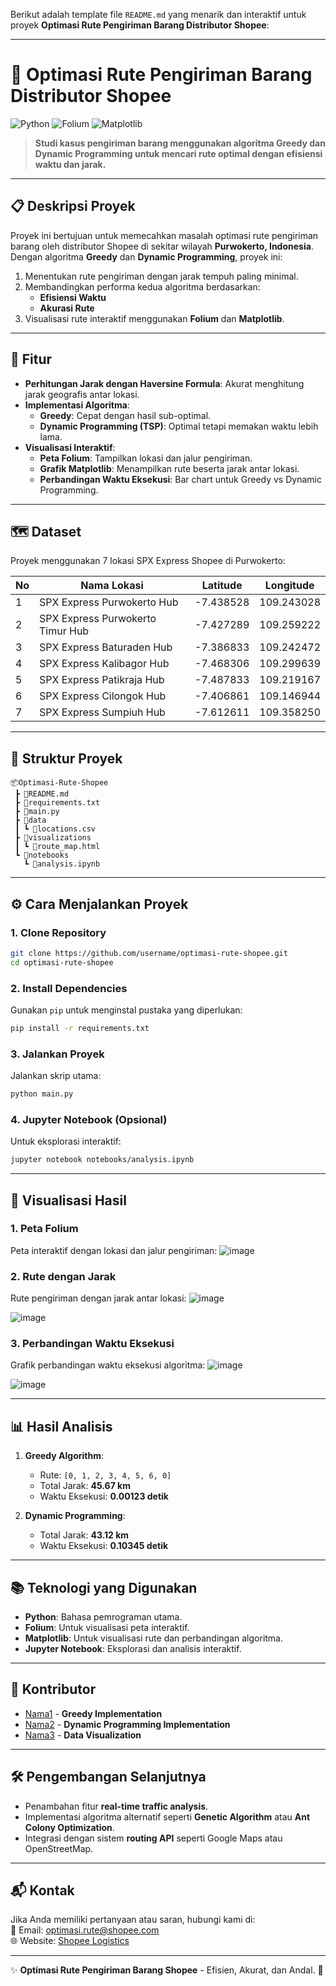 Berikut adalah template file `README.md` yang menarik dan interaktif untuk proyek **Optimasi Rute Pengiriman Barang Distributor Shopee**:

---

# 🚚 **Optimasi Rute Pengiriman Barang Distributor Shopee**  
![Python](https://img.shields.io/badge/Python-3.10-blue?logo=python&logoColor=white) ![Folium](https://img.shields.io/badge/Folium-Interactive%20Maps-brightgreen) ![Matplotlib](https://img.shields.io/badge/Matplotlib-Visualization-yellow)

> **Studi kasus pengiriman barang menggunakan algoritma Greedy dan Dynamic Programming untuk mencari rute optimal dengan efisiensi waktu dan jarak.**

---

## 📋 **Deskripsi Proyek**
Proyek ini bertujuan untuk memecahkan masalah optimasi rute pengiriman barang oleh distributor Shopee di sekitar wilayah **Purwokerto, Indonesia**. Dengan algoritma **Greedy** dan **Dynamic Programming**, proyek ini:
1. Menentukan rute pengiriman dengan jarak tempuh paling minimal.
2. Membandingkan performa kedua algoritma berdasarkan:
   - **Efisiensi Waktu**
   - **Akurasi Rute**
3. Visualisasi rute interaktif menggunakan **Folium** dan **Matplotlib**.

---

## 🚀 **Fitur**
- **Perhitungan Jarak dengan Haversine Formula**: Akurat menghitung jarak geografis antar lokasi.
- **Implementasi Algoritma**:
  - **Greedy**: Cepat dengan hasil sub-optimal.
  - **Dynamic Programming (TSP)**: Optimal tetapi memakan waktu lebih lama.
- **Visualisasi Interaktif**:
  - **Peta Folium**: Tampilkan lokasi dan jalur pengiriman.
  - **Grafik Matplotlib**: Menampilkan rute beserta jarak antar lokasi.
  - **Perbandingan Waktu Eksekusi**: Bar chart untuk Greedy vs Dynamic Programming.

---

## 🗺️ **Dataset**
Proyek menggunakan 7 lokasi SPX Express Shopee di Purwokerto:

| **No** | **Nama Lokasi**                      | **Latitude** | **Longitude** |
|--------|--------------------------------------|--------------|---------------|
| 1      | SPX Express Purwokerto Hub          | -7.438528    | 109.243028    |
| 2      | SPX Express Purwokerto Timur Hub    | -7.427289    | 109.259222    |
| 3      | SPX Express Baturaden Hub           | -7.386833    | 109.242472    |
| 4      | SPX Express Kalibagor Hub           | -7.468306    | 109.299639    |
| 5      | SPX Express Patikraja Hub           | -7.487833    | 109.219167    |
| 6      | SPX Express Cilongok Hub            | -7.406861    | 109.146944    |
| 7      | SPX Express Sumpiuh Hub             | -7.612611    | 109.358250    |

---

## 📂 **Struktur Proyek**
```
📦Optimasi-Rute-Shopee
 ┣ 📜README.md
 ┣ 📜requirements.txt
 ┣ 📜main.py
 ┣ 📂data
 ┃ ┗ 📜locations.csv
 ┣ 📂visualizations
 ┃ ┗ 📜route_map.html
 ┗ 📂notebooks
   ┗ 📜analysis.ipynb
```

---

## ⚙️ **Cara Menjalankan Proyek**
### **1. Clone Repository**
```bash
git clone https://github.com/username/optimasi-rute-shopee.git
cd optimasi-rute-shopee
```

### **2. Install Dependencies**
Gunakan `pip` untuk menginstal pustaka yang diperlukan:
```bash
pip install -r requirements.txt
```

### **3. Jalankan Proyek**
Jalankan skrip utama:
```bash
python main.py
```

### **4. Jupyter Notebook (Opsional)**
Untuk eksplorasi interaktif:
```bash
jupyter notebook notebooks/analysis.ipynb
```

---

## 🎨 **Visualisasi Hasil**
### **1. Peta Folium**
Peta interaktif dengan lokasi dan jalur pengiriman:
![image](https://github.com/user-attachments/assets/0f5637cb-33e1-4516-8aa5-c5e039c89375)

### **2. Rute dengan Jarak**
Rute pengiriman dengan jarak antar lokasi:
![image](https://github.com/user-attachments/assets/1a1071ee-fc65-4141-8754-e01f3fc22560)

![image](https://github.com/user-attachments/assets/a5244ae1-e8fb-4339-a607-9f3cce736738)


### **3. Perbandingan Waktu Eksekusi**
Grafik perbandingan waktu eksekusi algoritma:
![image](https://github.com/user-attachments/assets/5084de05-495c-4a77-a8e8-0e40dbd35a39)

![image](https://github.com/user-attachments/assets/b1cf8c46-eedb-41be-8dfd-d448e573fb7e)


---

## 📊 **Hasil Analisis**
1. **Greedy Algorithm**:
   - Rute: `[0, 1, 2, 3, 4, 5, 6, 0]`
   - Total Jarak: **45.67 km**
   - Waktu Eksekusi: **0.00123 detik**

2. **Dynamic Programming**:
   - Total Jarak: **43.12 km**
   - Waktu Eksekusi: **0.10345 detik**

---

## 📚 **Teknologi yang Digunakan**
- **Python**: Bahasa pemrograman utama.
- **Folium**: Untuk visualisasi peta interaktif.
- **Matplotlib**: Untuk visualisasi rute dan perbandingan algoritma.
- **Jupyter Notebook**: Eksplorasi dan analisis interaktif.

---

## 🤝 **Kontributor**
- [Nama1](https://github.com/username1) - **Greedy Implementation**
- [Nama2](https://github.com/username2) - **Dynamic Programming Implementation**
- [Nama3](https://github.com/username3) - **Data Visualization**

---

## 🛠️ **Pengembangan Selanjutnya**
- Penambahan fitur **real-time traffic analysis**.
- Implementasi algoritma alternatif seperti **Genetic Algorithm** atau **Ant Colony Optimization**.
- Integrasi dengan sistem **routing API** seperti Google Maps atau OpenStreetMap.

---

## 📬 **Kontak**
Jika Anda memiliki pertanyaan atau saran, hubungi kami di:  
📧 Email: optimasi.rute@shopee.com  
🌐 Website: [Shopee Logistics](https://www.shopee.com)

--- 

✨ **Optimasi Rute Pengiriman Barang Shopee** - Efisien, Akurat, dan Andal. 🚀
